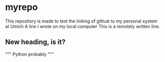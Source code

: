 # myrepo
This repository is made to test the linking of github to my personal system at Umich
A line I wrote on my local computer
 This is a remotely written line.
 
 ## New heading, is it?
 """
 Python probably
 """
